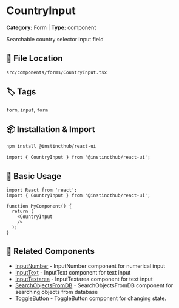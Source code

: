 # CountryInput

**Category:** Form | **Type:** component

Searchable country selector input field

## 📁 File Location

`src/components/forms/CountryInput.tsx`

## 🏷️ Tags

`form`, `input`, `form`

## 📦 Installation & Import

```bash
npm install @instincthub/react-ui
```

```tsx
import { CountryInput } from '@instincthub/react-ui';
```

## 🚀 Basic Usage

```tsx
import React from 'react';
import { CountryInput } from '@instincthub/react-ui';

function MyComponent() {
  return (
    <CountryInput
    />
  );
}
```

## 🔗 Related Components

- [InputNumber](./InputNumber.md) - InputNumber component for numerical input
- [InputText](./InputText.md) - InputText component for text input
- [InputTextarea](./InputTextarea.md) - InputTextarea component for text input
- [SearchObjectsFromDB](./SearchObjectsFromDB.md) - SearchObjectsFromDB component for searching objects from database
- [ToggleButton](./ToggleButton.md) - ToggleButton component for changing state.

